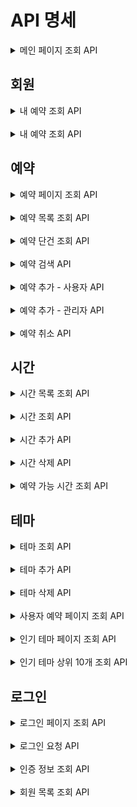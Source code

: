 # API 명세


<details>
<summary> 메인 페이지 조회 API </summary>

### 메인 페이지 조회

#### Request

```http request
GET /admin HTTP/1.1
```

#### Response

```
HTTP/1.1 200 
```

</details>

## 회원

<details>
<summary> 내 예약 조회 API </summary>

### 메인 페이지 조회

#### Request

```http request
GET /members HTTP/1.1
```

#### Response

```
HTTP/1.1 200 
Content-Type: application/json

[
    {
        "id": 1,
        "name": "바보로키"
    }
]
```

</details>
<br>
<details>
<summary> 내 예약 조회 API </summary>

### 메인 페이지 조회

#### Request

```http request
GET /members/reservations HTTP/1.1
cookie: token=eyJhbGciOiJIUzI1NiJ9.eyJzdWIiOiIxIiwibmFtZSI6IuyWtOuTnOuvvCIsInJvbGUiOiJBRE1JTiJ9.vcK93ONRQYPFCxT5KleSM6b7cl1FE-neSLKaFyslsZM
```

#### Response

```
HTTP/1.1 200 
Content-Type: application/json

[
    {
        "reservationId": 1,
        "theme": "테마1",
        "date": "2024-03-01",
        "time": "10:00",
        "status": "예약"
    }
]
```

</details>

## 예약

<details>
<summary> 예약 페이지 조회 API </summary>

### 예약 페이지 조회

#### Request

```http request
GET /admin/reservation HTTP/1.1
```

#### Response

```
HTTP/1.1 200 
```
</details>

<br>

<details>
<summary> 예약 목록 조회 API </summary>

### 예약 목록 조회

#### Request

```http request
GET /reservations HTTP/1.1
```

#### Response

```
HTTP/1.1 200 
Content-Type: application/json

[
    {
        "id": 1,
        "name": "브라운",
        "date": "2023-01-01",
        "time": {
            "id": 1,
            "startAt": "10:00"
        },
        "theme": {
            "id": 1,
            "name": "레벨2 탈출",
            "description": "우테코 레벨2를 탈출하는 내용입니다.",
            "thumbnail": "https://i.pinimg.com/236x/6e/bc/46/6ebc461a94a49f9ea3b8bbe2204145d4.jpg"
        }
    }
]
```
</details>

<br>

<details>
<summary> 예약 단건 조회 API </summary>

### 예약 단건 조회

#### Request

```http request
GET /reservations/{id} HTTP/1.1
```

#### Response

```http request
HTTP/1.1 200 
Content-Type: application/json

{
    "id": 1,
    "name": "브라운",
    "date": "2023-01-01",
    "time": {
        "id": 1,
        "startAt": "10:00"
    },
    "theme": {
        "id": 1,
        "name": "레벨2 탈출",
        "description": "우테코 레벨2를 탈출하는 내용입니다.",
        "thumbnail": "https://i.pinimg.com/236x/6e/bc/46/6ebc461a94a49f9ea3b8bbe2204145d4.jpg"
    }
}
```
</details>

<br>

<details>
<summary> 예약 검색 API </summary>

### 예약 검색

#### Request

```http request
GET /reservations/search?themeId=themeId&memberId=memberId&dateFrom=dateFrom&dateTo=dateTo HTTP/1.1
```

#### Response

```
HTTP/1.1 200 
Content-Type: application/json

[
    {
        "id": 1,
        "name": "브라운",
        "date": "2023-01-01",
        "time": {
            "id": 1,
            "startAt": "10:00"
        },
        "theme": {
            "id": 1,
            "name": "레벨2 탈출",
            "description": "우테코 레벨2를 탈출하는 내용입니다.",
            "thumbnail": "https://i.pinimg.com/236x/6e/bc/46/6ebc461a94a49f9ea3b8bbe2204145d4.jpg"
        }
    }
]
```
</details>

<br>

<details>
<summary> 예약 추가 - 사용자 API </summary>

### 예약 추가 - 사용자

#### Request

```http request
POST /reservations HTTP/1.1
content-type: application/json
cookie: token=eyJhbGciOiJIUzI1NiJ9.eyJzdWIiOiIxIiwibmFtZSI6ImFkbWluIiwicm9sZSI6IkFETUlOIn0.cwnHsltFeEtOzMHs2Q5-ItawgvBZ140OyWecppNlLoI
host: localhost:8080

{
    "date": "2023-08-05",
    "timeId": 1,
    "themeId": 1
}
```

#### Response

```
HTTP/1.1 201
Location: /reservation/{id}
```
</details>

<br>

<details>
<summary> 예약 추가 - 관리자 API </summary>

### 예약 추가 - 관리자

#### Request

```http request
POST /admin/reservations HTTP/1.1
content-type: application/json
cookie: token=eyJhbGciOiJIUzI1NiJ9.eyJzdWIiOiIxIiwibmFtZSI6ImFkbWluIiwicm9sZSI6IkFETUlOIn0.cwnHsltFeEtOzMHs2Q5-ItawgvBZ140OyWecppNlLoI
host: localhost:8080

{
    "date": "2024-03-01",
    "themeId": 1,
    "timeId": 1,
    "memberId": 1
}
```

#### Response

```
HTTP/1.1 201
Location: /reservation/{id}
```
</details>

<br>

<details>
<summary> 예약 취소 API </summary>

### 예약 취소

#### Request

```http request
DELETE /reservations/{id} HTTP/1.1
```

#### Response

```
HTTP/1.1 204
```

---
</details>

## 시간

<details>
<summary> 시간 목록 조회 API </summary>

### 시간 목록 조회

#### Request

```http request
GET /times HTTP/1.1
```

#### Response

```http request
HTTP/1.1 200
Content-Type: application/json

[
    {
        "id": 1,
        "startAt": "10:00"
    }
]
```
</details>

<br>

<details>
<summary> 시간 조회 API </summary>

### 시간 조회

#### Request

```http request
GET /times/{id} HTTP/1.1
```

#### Response

```http request
HTTP/1.1 200
Content-Type: application/json

{
    "id": 1,
    "startAt": "10:00"
}
```
</details>

<br>

<details>
<summary> 시간 추가 API </summary>

### 시간 추가

#### Request

```http request
POST /times HTTP/1.1
content-type: application/json

{
    "startAt": "10:00"
}
```

#### Response

```
HTTP/1.1 201
Location: /times/{id}
```
</details>

<br>

<details>
<summary> 시간 삭제 API </summary>

### 시간 삭제

#### Request

```http request
DELETE /times/1 HTTP/1.1
```

#### Response

```http request
HTTP/1.1 204
```

</details>

<br>

<details>
<summary> 예약 가능 시간 조회 API </summary>

## 예약 가능 시간

### 예약 가능 시간 조회

#### Request

```http request
GET /reservations/times HTTP/1.1
```

#### Response

```http request
HTTP/1.1 200 
Content-Type: application/json

[
    {
        "id": 1,
        "startAt": "10:00",
        "alreadyBooked": true
    }
]
```

</details>

## 테마

<details>
<summary> 테마 조회 API </summary>

### 테마 조회

#### Request

```
GET /themes HTTP/1.1
```

#### Response

```
HTTP/1.1 200
Content-Type: application/json

[
    {
        "id": 1,
        "name": "레벨2 탈출",
        "description": "우테코 레벨2를 탈출하는 내용입니다.",
        "thumbnail": "https://i.pinimg.com/236x/6e/bc/46/6ebc461a94a49f9ea3b8bbe2204145d4.jpg"
    }
]
```
</details>

<br>

<details>
<summary> 테마 추가 API </summary>

### 테마 추가

#### Request

```
POST /themes HTTP/1.1
content-type: application/json

{
    "name": "레벨2 탈출",
    "description": "우테코 레벨2를 탈출하는 내용입니다.",
    "thumbnail": "https://i.pinimg.com/236x/6e/bc/46/6ebc461a94a49f9ea3b8bbe2204145d4.jpg"
}
```

#### Response

```
HTTP/1.1 201
Location: /themes/1
Content-Type: application/json

{
    "id": 1,
    "name": "레벨2 탈출",
    "description": "우테코 레벨2를 탈출하는 내용입니다.",
    "thumbnail": "https://i.pinimg.com/236x/6e/bc/46/6ebc461a94a49f9ea3b8bbe2204145d4.jpg"
}
```
</details>

<br>

<details>
<summary> 테마 삭제 API </summary>

### 테마 삭제

#### Request

```
DELETE /themes/1 HTTP/1.1
```

#### Response

```
HTTP/1.1 204
```

</details>

<br>

<details>
<summary> 사용자 예약 페이지 조회 API </summary>
## 사용자 예약

### 사용자 예약 페이지 조회

#### Request

```http request
GET /reservation HTTP/1.1
```

#### Response

```
HTTP/1.1 200 
```

</details>

<br>

<details>
<summary> 인기 테마 페이지 조회 API </summary>
## 인기 테마

### 인기 테마 페이지 조회

#### Request

```http request
GET / HTTP/1.1
```

#### Response

```
HTTP/1.1 200 
```
</details>

<br>

<details>
<summary> 인기 테마 상위 10개 조회 API </summary>

### 인기 테마 상위 10개 조회

#### Request

```http request
GET /themes/popular HTTP/1.1
```

#### Response

```
[
    {
        "id": 1,
        "name": "레벨2 탈출",
        "description": "우테코 레벨2를 탈출하는 내용입니다.",
        "thumbnail": "https://i.pinimg.com/236x/6e/bc/46/6ebc461a94a49f9ea3b8bbe2204145d4.jpg"
    }
]
```

</details>

## 로그인

<details>
<summary> 로그인 페이지 조회 API </summary>
## 로그인

### 로그인 페이지 조회

#### Request

```http request
GET /login HTTP/1.1
```

#### Response

```http request
HTTP/1.1 200 
```
</details>

<br>

<details>
<summary> 로그인 요청 API </summary>

### 로그인 요청

#### Request

```http request
POST /login HTTP/1.1
content-type: application/json
host: localhost:8080

{
"password": "password",
"email": "admin@email.com"
}
```

#### Response

```http request
HTTP/1.1 200 OK
Content-Type: application/json
Keep-Alive: timeout=60
Set-Cookie: token=eyJhbGciOiJIUzI1NiJ9.eyJzdWIiOiIxIiwibmFtZSI6ImFkbWluIiwicm9sZSI6IkFETUlOIn0.cwnHsltFeEtOzMHs2Q5-ItawgvBZ140OyWecppNlLoI; Path=/; HttpOnly
```
</details>

<br>

<details>
<summary> 인증 정보 조회 API </summary>

### 인증 정보 조회

#### Request

```http request
GET /login/check HTTP/1.1
cookie: _ga=GA1.1.48222725.1666268105; _ga_QD3BVX7MKT=GS1.1.1687746261.15.1.1687747186.0.0.0; Idea-25a74f9c=3cbc3411-daca-48c1-8201-51bdcdd93164; token=eyJhbGciOiJIUzI1NiJ9.eyJzdWIiOiIxIiwibmFtZSI6IuyWtOuTnOuvvCIsInJvbGUiOiJBRE1JTiJ9.vcK93ONRQYPFCxT5KleSM6b7cl1FE-neSLKaFyslsZM
host: localhost:8080
```

#### Response

```http request
HTTP/1.1 200 OK
Connection: keep-alive
Content-Type: application/json
Date: Sun, 03 Mar 2024 19:16:56 GMT
Keep-Alive: timeout=60
Transfer-Encoding: chunked

{
    "name": "어드민"
}
```
</details>

<br>

<details>
<summary> 회원 목록 조회 API </summary>

### 회원 목록 조회

#### Request

```http request
GET /members HTTP/1.1
host: localhost:8080
```

#### Response

```http request
HTTP/1.1 200 OK
Connection: keep-alive
Content-Type: application/json
Date: Sun, 03 Mar 2024 19:16:56 GMT
Keep-Alive: timeout=60
Transfer-Encoding: chunked

[
    {
        "id": "1",
        "name": "어드민"
    }
]
```

</details>

<br>
